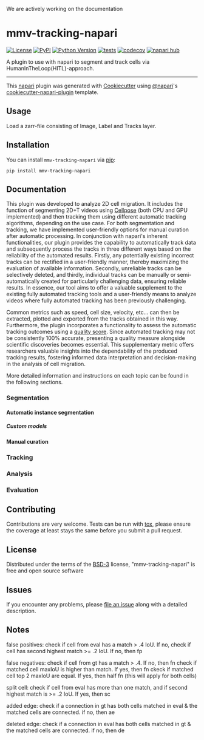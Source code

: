 We are actively working on the documentation

# mmv-tracking-napari

[![License](https://img.shields.io/pypi/l/mmv-tracking-napari.svg?color=green)](https://github.com/MMV-Lab/mmv-tracking-napari/raw/main/LICENSE)
[![PyPI](https://img.shields.io/pypi/v/mmv-tracking-napari.svg?color=green)](https://pypi.org/project/mmv-tracking-napari)
[![Python Version](https://img.shields.io/pypi/pyversions/mmv-tracking-napari.svg?color=green)](https://python.org)
[![tests](https://github.com/MMV-Lab/mmv-tracking-napari/workflows/tests/badge.svg)](https://github.com/MMV-Lab/mmv-tracking-napari/actions)
[![codecov](https://codecov.io/gh/MMV-Lab/mmv-tracking-napari/branch/main/graph/badge.svg)](https://codecov.io/gh/MMV-Lab/mmv-tracking-napari)
[![napari hub](https://img.shields.io/endpoint?url=https://api.napari-hub.org/shields/mmv-tracking-napari)](https://napari-hub.org/plugins/mmv-tracking-napari)

A plugin to use with napari to segment and track cells via HumanInTheLoop(HITL)-approach.

----------------------------------

This [napari] plugin was generated with [Cookiecutter] using [@napari]'s [cookiecutter-napari-plugin] template.

## Usage
Load a zarr-file consisting of Image, Label and Tracks layer.

## Installation

You can install `mmv-tracking-napari` via [pip]:

    pip install mmv-tracking-napari

<!-- 

To install latest development version :

    pip install git+https://github.com/MMV-Lab/mmv-tracking-napari.git -->


## Documentation
This plugin was developed to analyze 2D cell migration. It includes the function of segmenting 2D+T videos using [Cellpose](https://github.com/MouseLand/cellpose) (both CPU and GPU implemented) and then tracking them using different automatic tracking algorithms, depending on the use case. For both segmentation and tracking, we have implemented user-friendly options for manual curation after automatic processing. In conjunction with napari's inherent functionalities, our plugin provides the capability to automatically track data and subsequently process the tracks in three different ways based on the reliability of the automated results. Firstly, any potentially existing incorrect tracks can be rectified in a user-friendly manner, thereby maximizing the evaluation of available information. Secondly, unreliable tracks can be selectively deleted, and thirdly, individual tracks can be manually or semi-automatically created for particularly challenging data, ensuring reliable results. In essence, our tool aims to offer a valuable supplement to the existing fully automated tracking tools and a user-friendly means to analyze videos where fully automated tracking has been previously challenging.

Common metrics such as speed, cell size, velocity, etc... can then be extracted, plotted and exported from the tracks obtained in this way. Furthermore, the plugin incorporates a functionality to assess the automatic tracking outcomes using a [quality score](https://doi.org/10.1371/journal.pone.0144959). Since automated tracking may not be consistently 100% accurate, presenting a quality measure alongside scientific discoveries becomes essential. This supplementary metric offers researchers valuable insights into the dependability of the produced tracking results, fostering informed data interpretation and decision-making in the analysis of cell migration.

More detailed information and instructions on each topic can be found in the following sections.

### Segmentation

#### Automatic instance segmentation

##### Custom models

#### Manual curation



### Tracking

### Analysis

### Evaluation


## Contributing

Contributions are very welcome. Tests can be run with [tox], please ensure
the coverage at least stays the same before you submit a pull request.

## License

Distributed under the terms of the [BSD-3] license,
"mmv-tracking-napari" is free and open source software

## Issues

If you encounter any problems, please [file an issue] along with a detailed description.

[napari]: https://github.com/napari/napari
[Cookiecutter]: https://github.com/audreyr/cookiecutter
[@napari]: https://github.com/napari
[MIT]: http://opensource.org/licenses/MIT
[BSD-3]: http://opensource.org/licenses/BSD-3-Clause
[GNU GPL v3.0]: http://www.gnu.org/licenses/gpl-3.0.txt
[GNU LGPL v3.0]: http://www.gnu.org/licenses/lgpl-3.0.txt
[Apache Software License 2.0]: http://www.apache.org/licenses/LICENSE-2.0
[Mozilla Public License 2.0]: https://www.mozilla.org/media/MPL/2.0/index.txt
[cookiecutter-napari-plugin]: https://github.com/napari/cookiecutter-napari-plugin

[file an issue]: https://github.com/MMV-Lab/mmv-tracking-napari/issues

[napari]: https://github.com/napari/napari
[tox]: https://tox.readthedocs.io/en/latest/
[pip]: https://pypi.org/project/pip/
[PyPI]: https://pypi.org/

## Notes

false positives:
	check if cell from eval has a match > .4 IoU. If no, check if cell has second highest match >= .2 IoU. If no, then fp
	
false negatives:
	check if cell from gt has a match > .4. If no, then fn 
	check if matched cell maxIoU is higher than match. If yes, then fn
	ckeck if matched cell top 2 maxIoU are equal. If yes, then half fn (this will apply for both cells)
	
split cell:
	check if cell from eval has more than one match, and if second highest match is >= .2 IoU. If yes, then sc
	
added edge:
	check if a connection in gt has both cells matched in eval & the matched cells are connected. if no, then ae
	
deleted edge:
	check if a connection in eval has both cells matched in gt & the matched cells are connected. if no, then de
